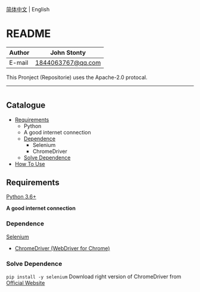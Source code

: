 [简体中文](https://github.com/sht2017/Youtube-Tools-SDK/master/README_CN.md) | English

README
======

|Author|John Stonty
|---|---
|E-mail|1844063767@qq.com

This Pronject (Repositorie) uses the Apache-2.0 protocal.

---------------------
#

## Catalogue
* [Requirements](#Requirements)
    * Python
    * A good internet connection
    * [Dependence](#Dependence)
        * Selenium
        * ChromeDriver
    * [Solve Dependence](#Solve-Dependence)
* [How To Use](#How-To-Use)

## Requirements
[Python 3.6+](https://www.python.org/downloads/)

**A good internet connection**

### Dependence
[Selenium](https://www.seleniumhq.org/)
* [ChromeDriver (WebDriver for Chrome)](https://sites.google.com/a/chromium.org/chromedriver/)

### Solve Dependence
```pip install -y selenium```
Download right version of ChromeDriver from [Official Website](https://sites.google.com/a/chromium.org/chromedriver/downloads/)
